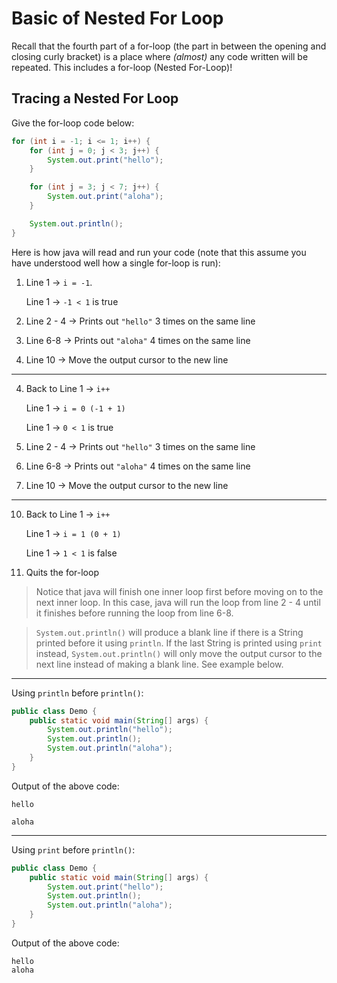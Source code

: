 # Basic of Nested For Loop

Recall that the fourth part of a for-loop (the part in between the opening and closing curly bracket) is a place where _(almost)_ any code written will be repeated. This includes a for-loop (Nested For-Loop)!

## Tracing a Nested For Loop

Give the for-loop code below:

```java
for (int i = -1; i <= 1; i++) {
    for (int j = 0; j < 3; j++) {
        System.out.print("hello");
    }

    for (int j = 3; j < 7; j++) {
        System.out.print("aloha");
    }

    System.out.println();
}
```

Here is how java will read and run your code (note that this assume you have understood well how a single for-loop is run):

1. Line 1 -> `i = -1`.

   Line 1 -> `-1 < 1` is true

2. Line 2 - 4 -> Prints out `"hello"` 3 times on the same line
3. Line 6-8 -> Prints out `"aloha"` 4 times on the same line
4. Line 10 -> Move the output cursor to the new line

---

4. Back to Line 1 -> `i++`

   Line 1 -> `i = 0 (-1 + 1)`

   Line 1 -> `0 < 1` is true

5. Line 2 - 4 -> Prints out `"hello"` 3 times on the same line
6. Line 6-8 -> Prints out `"aloha"` 4 times on the same line
7. Line 10 -> Move the output cursor to the new line

---

10. Back to Line 1 -> `i++`

    Line 1 -> `i = 1 (0 + 1)`

    Line 1 -> `1 < 1` is false

11. Quits the for-loop

> Notice that java will finish one inner loop first before moving on to the next inner loop. In this case, java will run the loop from line 2 - 4 until it finishes before running the loop from line 6-8.

> `System.out.println()` will produce a blank line if there is a String printed before it using `println`. If the last String is printed using `print` instead, `System.out.println()` will only move the output cursor to the next line instead of making a blank line. See example below.

---

Using `println` before `println()`:

```java
public class Demo {
    public static void main(String[] args) {
        System.out.println("hello");
        System.out.println();
        System.out.println("aloha");
    }
}
```

Output of the above code:

```
hello

aloha
```

---

Using `print` before `println()`:

```java
public class Demo {
    public static void main(String[] args) {
        System.out.print("hello");
        System.out.println();
        System.out.println("aloha");
    }
}
```

Output of the above code:

```
hello
aloha
```
